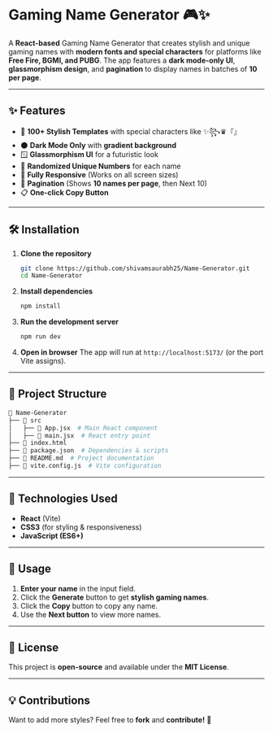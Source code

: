 # Gaming Name Generator 🎮✨

A **React-based** Gaming Name Generator that creates stylish and unique gaming names with **modern fonts and special characters** for platforms like **Free Fire, BGMI, and PUBG**. The app features a **dark mode-only UI**, **glassmorphism design**, and **pagination** to display names in batches of **10 per page**.

---

## ✨ Features
- 🎨 **100+ Stylish Templates** with special characters like ✨꧂♛『』
- 🌑 **Dark Mode Only** with **gradient background**
- 🪟 **Glassmorphism UI** for a futuristic look
- 🔢 **Randomized Unique Numbers** for each name
- 📱 **Fully Responsive** (Works on all screen sizes)
- 🔄 **Pagination** (Shows **10 names per page**, then Next 10)
- 📋 **One-click Copy Button**

---

## 🛠️ Installation

1. **Clone the repository**
   ```bash
   git clone https://github.com/shivamsaurabh25/Name-Generator.git
   cd Name-Generator
   ```

2. **Install dependencies**
   ```bash
   npm install
   ```

3. **Run the development server**
   ```bash
   npm run dev
   ```

4. **Open in browser**
   The app will run at `http://localhost:5173/` (or the port Vite assigns).

---

## 📂 Project Structure
```bash
📂 Name-Generator
├── 📁 src
│   ├── 📄 App.jsx  # Main React component
│   ├── 📄 main.jsx  # React entry point
├── 📄 index.html
├── 📄 package.json  # Dependencies & scripts
├── 📄 README.md  # Project documentation
├── 📄 vite.config.js  # Vite configuration
```

---

## 🔧 Technologies Used
- **React** (Vite)
- **CSS3** (for styling & responsiveness)
- **JavaScript (ES6+)**

---

## 📌 Usage
1. **Enter your name** in the input field.
2. Click the **Generate** button to get **stylish gaming names**.
3. Click the **Copy** button to copy any name.
4. Use the **Next button** to view more names.

---

## 📜 License
This project is **open-source** and available under the **MIT License**.

---

## 💡 Contributions
Want to add more styles? Feel free to **fork** and **contribute!** 🚀